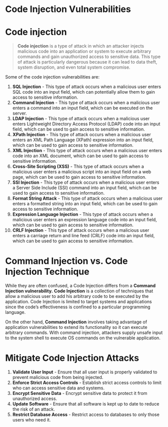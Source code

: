 # Code Injection Vulnerabilities

[](https://rkive.gitbook.io/~gitbook/image?url=https%3A%2F%2F3577347090-files.gitbook.io%2F%7E%2Ffiles%2Fv0%2Fb%2Fgitbook-x-prod.appspot.com%2Fo%2Fspaces%252FWrIcinZ87qSasUAtuqcU%252Fuploads%252FMQPBjYOYp5xPrztMEvU4%252Fimage.png%3Falt%3Dmedia%26token%3D58ffbdff-62ad-44e1-a6d1-6831d94df7ba&width=768&dpr=4&quality=100&sign=60d0830a&sv=2)

# **Code injection**

> **Code injection** is a type of attack in which an attacker injects malicious code into an application or system to execute arbitrary commands and gain unauthorized access to sensitive data. This type of attack is particularly dangerous because it can lead to data theft, system disruption, and even total system compromise.
> 

Some of the code injection vulnerabilities are:

1. **SQL Injection** - This type of attack occurs when a malicious user enters SQL code into an input field, which can potentially allow them to gain access to sensitive information.
2. **Command Injection** - This type of attack occurs when a malicious user enters a command into an input field, which can be executed on the server.
3. **LDAP Injection** - This type of attack occurs when a malicious user enters Lightweight Directory Access Protocol (LDAP) code into an input field, which can be used to gain access to sensitive information.
4. **XPath Injection** - This type of attack occurs when a malicious user enters an XML Path Language (XPath) expression into an input field, which can be used to gain access to sensitive information.
5. **XML Injection** - This type of attack occurs when a malicious user enters code into an XML document, which can be used to gain access to sensitive information.
6. **Cross-Site Scripting (XSS)** - This type of attack occurs when a malicious user enters a malicious script into an input field on a web page, which can be used to gain access to sensitive information.
7. **SSI Injection** - This type of attack occurs when a malicious user enters a Server Side Include (SSI) command into an input field, which can be used to gain access to sensitive information.
8. **Format String Attack** - This type of attack occurs when a malicious user enters a formatted string into an input field, which can be used to gain access to sensitive information.
9. **Expression Language Injection** - This type of attack occurs when a malicious user enters an expression language code into an input field, which can be used to gain access to sensitive information.
10. **CRLF Injection** - This type of attack occurs when a malicious user enters a carriage return and line feed (CRLF) code into an input field, which can be used to gain access to sensitive information.

# **Command Injection vs. Code Injection Technique**

While they are often confused, a Code Injection differs from a **Command Injection vulnerability.** **Code Injection** is a collection of techniques that allow a malicious user to add his arbitrary code to be executed by the application. Code Injection is limited to target systems and applications since the code’s effectiveness is confined to a particular programming language.

On the other hand, **Command Injection** involves taking advantage of application vulnerabilities to extend its functionality so it can execute arbitrary commands. With command injection, attackers supply unsafe input to the system shell to execute OS commands on the vulnerable application.

# **Mitigate Code Injection Attacks**

1. **Validate User Input** - Ensure that all user input is properly validated to prevent malicious code from being injected.
2. **Enforce Strict Access Controls** - Establish strict access controls to limit who can access sensitive data and systems.
3. **Encrypt Sensitive Data** - Encrypt sensitive data to protect it from unauthorized access.
4. **Update Software** - Ensure that all software is kept up to date to reduce the risk of an attack.
5. **Restrict Database Access** - Restrict access to databases to only those users who need it.